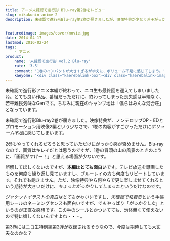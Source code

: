 ```yaml
---
title: アニメ未確認で進行形 Blu-ray第2巻をレビュー
slug: mikakunin-anime-2
description: 未確認で進行形Blu-ray第2巻が届きましたが、映像特典が少なく若干がっかりな内容でした。本編は間違いなく面白いのですが、1巻の映像特典が豪華だっただけに、見劣りしてしまう第2巻。ギャップが大きいだけに物足りなさを感じてしまいます。


featuredimage: images/cover/movie.jpg
date: 2014-04-17
lastmod: 2016-02-24
tags: 
    - アニメ
product:
    name: '未確認で進行形 vol.2 Blu-ray'
    rate: '3.5'
    comment: '1巻のインパクトが大きすぎるがゆえに、ボリューム不足に感じてしまう。'
    kaeyome: '<div class="kaerebalink-box"><div class="kaerebalink-image"><a href="http://www.amazon.co.jp/exec/obidos/ASIN/B00HRQEJ5C/illusionspace-22/ref=nosim/" rel="nofollow" target="_blank"><img src="https://ecx.images-amazon.com/images/I/51sV5VQBhpL._SL160_.jpg" style="border: none;" /></a></div><div class="kaerebalink-info"><div class="kaerebalink-name"><a href="http://www.amazon.co.jp/exec/obidos/ASIN/B00HRQEJ5C/illusionspace-22/ref=nosim/" rel="nofollow" target="_blank">未確認で進行形 vol.2 (初回生産限定版) [Blu-ray]</a><div class="kaerebalink-powered-date">posted with <a href="http://kaereba.com" rel="nofollow" target="_blank">カエレバ</a></div></div><div class="kaerebalink-detail">照井春佳 東宝 2014-04-16    </div><div class="kaerebalink-link1"><div class="shoplinkamazon"><a href="http://www.amazon.co.jp/gp/search?keywords=%96%A2%8Am%94F%82%C5%90i%8Ds%8C%60%20vol.2%20Blu-ray&__mk_ja_JP=%83J%83%5E%83J%83i&tag=illusionspace-22" rel="nofollow" target="_blank" title="アマゾン" >Amazonで購入</a></div><div class="shoplinkrakuten"><a href="http://hb.afl.rakuten.co.jp/hgc/0e95387f.f2aef20d.0e953880.25e412bd/?pc=http%3A%2F%2Fsearch.rakuten.co.jp%2Fsearch%2Fmall%2F%25E6%259C%25AA%25E7%25A2%25BA%25E8%25AA%258D%25E3%2581%25A7%25E9%2580%25B2%25E8%25A1%258C%25E5%25BD%25A2%2520vol.2%2520Blu-ray%2F-%2Ff.1-p.1-s.1-sf.0-st.A-v.2%3Fx%3D0%26scid%3Daf_ich_link_urltxt%26m%3Dhttp%3A%2F%2Fm.rakuten.co.jp%2F" rel="nofollow" target="_blank" title="楽天市場" >楽天市場で購入</a></div></div></div><div class="booklink-footer" style="clear: left"></div></div>'
---
```


未確認で進行形アニメ本編が終わって、ニコ生も最終回を迎えてしまいましたね。とても良い作品、番組だっただけに、終わってしまった喪失感は半端なく、若干難民気味なGenです。ちなみに現在のキャンプ地は「僕らはみんな河合荘」となっています。

未確認で進行形Blu-ray2巻が届きました。映像特典が、ノンテロップOP・EDとプロモーション用映像2編という少なさで、1巻の内容がすごかっただけに<em>ボリューム不足</em>に感じてしまいます。

2巻もやってくれるだろうと思っていただけにがっかり感が否めません。Blu-rayなので、画質はキレイだとは思うのですが、1巻の冒頭の山の風景のときのように、「画質がすげー！」と思える場面が少ないです。

誤解してほしくないのですが、<strong>本編はとても面白い</strong>です。テレビ放送を録画したものを何度も繰り返し見ていますし、ブルーレイの方も何度もリピートしています。それでも飽きません。ただ、映像特典やら何やらで更に楽しませてくれるという期待が大きいだけに、<em>ちょっとがっかりしてしまった</em>というだけなのです。

<em>ジャケットイラストの真白はとてもかわいい</em>ですし、<em>未確認で粘着形</em>という手帳用シールのネーミングセンスも面白いですが、でもやっぱり「<em>がっかりした</em>」というのが正直な感想です。この手のシールとかついてても、勿体無くて使えないので特に嬉しくないんですよね・・・。

第3巻にはニコ生特別編第2弾が収録されるそうなので、今度は期待しても大丈夫なのかな？


  